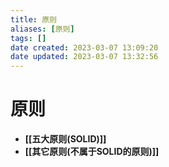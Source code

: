 ```yaml
---
title: 原则
aliases: [原则]
tags: []
date created: 2023-03-07 13:09:20
date updated: 2023-03-07 13:32:56
---
```


# 原则

- **[[五大原则(SOLID)]]**
- **[[其它原则(不属于SOLID的原则)]]**
